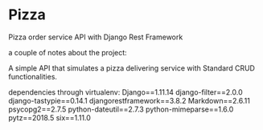 # Pizza
Pizza order service API with Django Rest Framework

a couple of notes about the project:

A simple API that simulates a pizza delivering service with Standard CRUD functionalities.

dependencies through virtualenv:
Django==1.11.14
django-filter==2.0.0
django-tastypie==0.14.1
djangorestframework==3.8.2
Markdown==2.6.11
psycopg2==2.7.5
python-dateutil==2.7.3
python-mimeparse==1.6.0
pytz==2018.5
six==1.11.0

